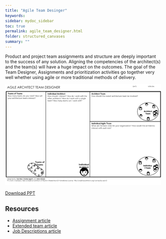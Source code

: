 ```yaml
---
title: "Agile Team Desinger"
keywords: 
sidebar: mydoc_sidebar
toc: true
permalink: agile_team_designer.html
folder: structured_canvases
summary: ""
---
```


Product and project team assignments and structure are deeply important to the success of any solution. Aligning the competencies of the architect(s) and the team(s) will have a huge impact on the outcomes. The goal of the Team Designer, Assignments and prioritization activities go together very well whether using agile or more traditional methods of delivery.

![image001](media/agile_team_designer001.svg)

[Download PPT](media/ppt/Agile-Architect-Team-Designer.pptx)

Resources
---------

-   [Assignment article](../engagement_model/assignment.md)
-   [Extended team article](../engagement_model/extended_team.md)
-   [Job Descriptions article](../engagement_model/job_description.md)



